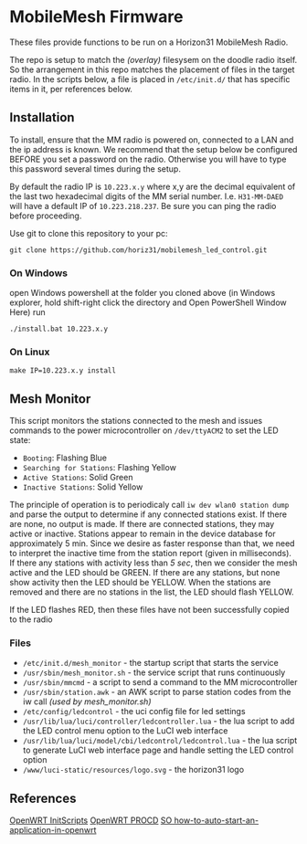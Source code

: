 # MobileMesh Firmware
These files provide functions to be run on a Horizon31 MobileMesh Radio.

The repo is setup to match the *(overlay)* filesysem on the doodle radio itself.  So the arrangement in this repo matches the placement of files in the target radio.
In the scripts below, a file is placed in `/etc/init.d/` that has specific items in it, per references below.

## Installation

To install, ensure that the MM radio is powered on, connected to a LAN and the ip address is known. We recommend that the setup below be configured BEFORE you set a password on the radio. Otherwise you will have to type this password several times during the setup.

By default the radio IP is `10.223.x.y` where x,y are the decimal equivalent of the last two hexadecimal digits of the MM serial number.  I.e. `H31-MM-DAED` will have a default IP of `10.223.218.237`. Be sure you can ping the radio before proceeding. 

Use git to clone this repository to your pc:
```
git clone https://github.com/horiz31/mobilemesh_led_control.git
```

### On Windows

open Windows powershell at the folder you cloned above (in Windows explorer, hold shift-right click the directory and Open PowerShell Window Here)
run 
```
./install.bat 10.223.x.y
```

### On Linux

```
make IP=10.223.x.y install
```

## Mesh Monitor

This script monitors the stations connected to the mesh and issues commands to the power microcontroller on `/dev/ttyACM2` to set the LED state:

  * `Booting`: Flashing Blue
  * `Searching for Stations`: Flashing Yellow
  * `Active Stations`: Solid Green
  * `Inactive Stations`: Solid Yellow

The principle of operation is to periodicaly call `iw dev wlan0 station dump` and parse the output to determine if any connected stations exist.  If there are none, no output is made.  If there are connected stations, they may active or inactive.  Stations appear to remain in the device database for approximately 5 min.  Since we desire as faster response than that, we need to interpret the inactive time from the station report (given in milliseconds).  If there any stations with activity less than *5 sec*, then we consider the mesh active and the LED should be GREEN.  If there are any stations, but none show activity then the LED should be YELLOW.  When the stations are removed and there are no stations in the list, the LED should flash YELLOW.

If the LED flashes RED, then these files have not been successfully copied to the radio

### Files

  * `/etc/init.d/mesh_monitor` - the startup script that starts the service
  * `/usr/sbin/mesh_monitor.sh`	 - the service script that runs continuously
  * `/usr/sbin/mmcmd` - a script to send a command to the MM microcontroller
  * `/usr/sbin/station.awk` - an AWK script to parse station codes from the iw call *(used by mesh_monitor.sh)*
  * `/etc/config/ledcontrol` - the uci config file for led settings
  * `/usr/lib/lua/luci/controller/ledcontroller.lua` - the lua script to add the LED control menu option to the LuCI web interface
  * `/usr/lib/lua/luci/model/cbi/ledcontrol/ledcontrol.lua` - the lua script to generate LuCI web interface page and handle setting the LED control option
  * `/www/luci-static/resources/logo.svg` - the horizon31 logo

## References

[OpenWRT InitScripts](https://openwrt.org/docs/techref/initscripts)
[OpenWRT PROCD](https://openwrt.org/docs/guide-developer/procd-init-script-example)
[SO how-to-auto-start-an-application-in-openwrt](https://stackoverflow.com/questions/33340659/how-to-auto-start-an-application-in-openwrt)
